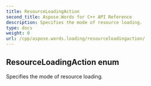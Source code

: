 ```yaml
---
title: ResourceLoadingAction
second_title: Aspose.Words for C++ API Reference
description: Specifies the mode of resource loading. 
type: docs
weight: 0
url: /cpp/aspose.words.loading/resourceloadingaction/
---
```

## ResourceLoadingAction enum


Specifies the mode of resource loading.

